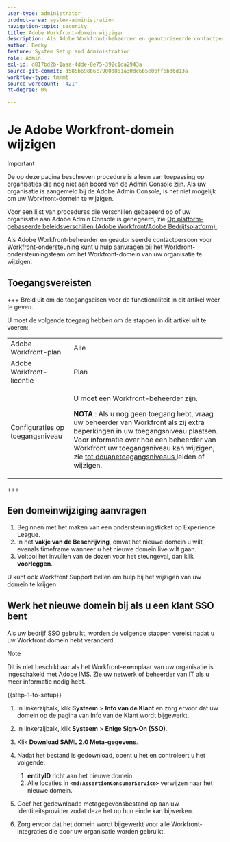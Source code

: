 ```yaml
---
user-type: administrator
product-area: system-administration
navigation-topic: security
title: Adobe Workfront-domein wijzigen
description: Als Adobe Workfront-beheerder en geautoriseerde contactpersoon voor Workfront-ondersteuning kunt u hulp aanvragen bij het Workfront-ondersteuningsteam om het Workfront-domein van uw organisatie te wijzigen.
author: Becky
feature: System Setup and Administration
role: Admin
exl-id: d817bd2b-1aaa-4dde-8e75-392c1da2943a
source-git-commit: d585b698b6c7900d861a30dc6b5e0bff6bd6d13a
workflow-type: tm+mt
source-wordcount: '421'
ht-degree: 0%

---
```


# Je Adobe Workfront-domein wijzigen

>[!IMPORTANT]
>
>De op deze pagina beschreven procedure is alleen van toepassing op organisaties die nog niet aan boord van de Admin Console zijn. Als uw organisatie is aangemeld bij de Adobe Admin Console, is het niet mogelijk om uw Workfront-domein te wijzigen.
>
>Voor een lijst van procedures die verschillen gebaseerd op of uw organisatie aan Adobe Admin Console is genegeerd, zie [&#x200B; Op platform-gebaseerde beleidsverschillen (Adobe Workfront/Adobe Bedrijfsplatform) &#x200B;](../../../administration-and-setup/get-started-wf-administration/actions-in-admin-console.md).

Als Adobe Workfront-beheerder en geautoriseerde contactpersoon voor Workfront-ondersteuning kunt u hulp aanvragen bij het Workfront-ondersteuningsteam om het Workfront-domein van uw organisatie te wijzigen.

## Toegangsvereisten

+++ Breid uit om de toegangseisen voor de functionaliteit in dit artikel weer te geven.

U moet de volgende toegang hebben om de stappen in dit artikel uit te voeren:

<table style="table-layout:auto"> 
 <col> 
 <col> 
 <tbody> 
  <tr> 
   <td role="rowheader">Adobe Workfront-plan</td> 
   <td>Alle</td> 
  </tr> 
  <tr> 
   <td role="rowheader">Adobe Workfront-licentie</td> 
   <td>Plan</td> 
  </tr> 
  <tr> 
   <td role="rowheader">Configuraties op toegangsniveau</td> 
   <td> <p>U moet een Workfront-beheerder zijn.</p> <p><b> NOTA </b>: Als u nog geen toegang hebt, vraag uw beheerder van Workfront als zij extra beperkingen in uw toegangsniveau plaatsen. Voor informatie over hoe een beheerder van Workfront uw toegangsniveau kan wijzigen, zie <a href="../../../administration-and-setup/add-users/configure-and-grant-access/create-modify-access-levels.md" class="MCXref xref"> tot douanetoegangsniveaus </a> leiden of wijzigen.</p> </td> 
  </tr> 
 </tbody> 
</table>

+++

## Een domeinwijziging aanvragen

1. Beginnen met het maken van een ondersteuningsticket op Experience League.
1. In het **vakje van de Beschrijving**, omvat het nieuwe domein u wilt, evenals timeframe wanneer u het nieuwe domein live wilt gaan.
1. Voltooi het invullen van de dozen voor het steungeval, dan klik **voorleggen**.

U kunt ook Workfront Support bellen om hulp bij het wijzigen van uw domein te krijgen.

## Werk het nieuwe domein bij als u een klant SSO bent

Als uw bedrijf SSO gebruikt, worden de volgende stappen vereist nadat u uw Workfront domein hebt veranderd.

>[!NOTE]
>
>Dit is niet beschikbaar als het Workfront-exemplaar van uw organisatie is ingeschakeld met Adobe IMS. Zie uw netwerk of beheerder van IT als u meer informatie nodig hebt.

{{step-1-to-setup}}

1. In linkerzijbalk, klik **Systeem** > **Info van de Klant** en zorg ervoor dat uw domein op de pagina van Info van de Klant wordt bijgewerkt.

1. In linkerzijbalk, klik **Systeem** > **Enige Sign-On (SSO)**.

1. Klik **Download SAML 2.0 Meta-gegevens**.
1. Nadat het bestand is gedownload, opent u het en controleert u het volgende:

   1. **entityID** richt aan het nieuwe domein.
   1. Alle locaties in **`<md:AssertionConsumerService>`** verwijzen naar het nieuwe domein.

1. Geef het gedownloade metagegevensbestand op aan uw Identiteitsprovider zodat deze het op hun einde kan bijwerken.
1. Zorg ervoor dat het domein wordt bijgewerkt voor alle Workfront-integraties die door uw organisatie worden gebruikt.
